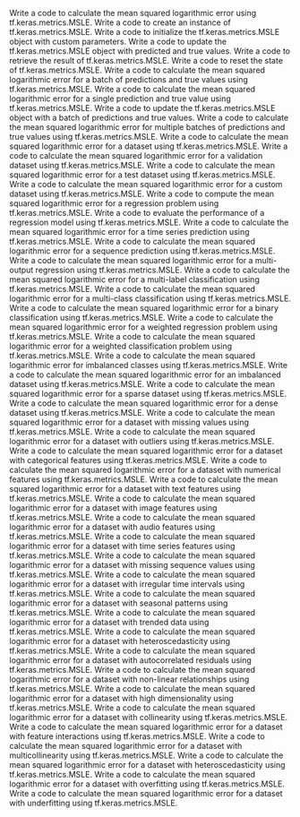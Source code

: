 Write a code to calculate the mean squared logarithmic error using tf.keras.metrics.MSLE.
Write a code to create an instance of tf.keras.metrics.MSLE.
Write a code to initialize the tf.keras.metrics.MSLE object with custom parameters.
Write a code to update the tf.keras.metrics.MSLE object with predicted and true values.
Write a code to retrieve the result of tf.keras.metrics.MSLE.
Write a code to reset the state of tf.keras.metrics.MSLE.
Write a code to calculate the mean squared logarithmic error for a batch of predictions and true values using tf.keras.metrics.MSLE.
Write a code to calculate the mean squared logarithmic error for a single prediction and true value using tf.keras.metrics.MSLE.
Write a code to update the tf.keras.metrics.MSLE object with a batch of predictions and true values.
Write a code to calculate the mean squared logarithmic error for multiple batches of predictions and true values using tf.keras.metrics.MSLE.
Write a code to calculate the mean squared logarithmic error for a dataset using tf.keras.metrics.MSLE.
Write a code to calculate the mean squared logarithmic error for a validation dataset using tf.keras.metrics.MSLE.
Write a code to calculate the mean squared logarithmic error for a test dataset using tf.keras.metrics.MSLE.
Write a code to calculate the mean squared logarithmic error for a custom dataset using tf.keras.metrics.MSLE.
Write a code to compute the mean squared logarithmic error for a regression problem using tf.keras.metrics.MSLE.
Write a code to evaluate the performance of a regression model using tf.keras.metrics.MSLE.
Write a code to calculate the mean squared logarithmic error for a time series prediction using tf.keras.metrics.MSLE.
Write a code to calculate the mean squared logarithmic error for a sequence prediction using tf.keras.metrics.MSLE.
Write a code to calculate the mean squared logarithmic error for a multi-output regression using tf.keras.metrics.MSLE.
Write a code to calculate the mean squared logarithmic error for a multi-label classification using tf.keras.metrics.MSLE.
Write a code to calculate the mean squared logarithmic error for a multi-class classification using tf.keras.metrics.MSLE.
Write a code to calculate the mean squared logarithmic error for a binary classification using tf.keras.metrics.MSLE.
Write a code to calculate the mean squared logarithmic error for a weighted regression problem using tf.keras.metrics.MSLE.
Write a code to calculate the mean squared logarithmic error for a weighted classification problem using tf.keras.metrics.MSLE.
Write a code to calculate the mean squared logarithmic error for imbalanced classes using tf.keras.metrics.MSLE.
Write a code to calculate the mean squared logarithmic error for an imbalanced dataset using tf.keras.metrics.MSLE.
Write a code to calculate the mean squared logarithmic error for a sparse dataset using tf.keras.metrics.MSLE.
Write a code to calculate the mean squared logarithmic error for a dense dataset using tf.keras.metrics.MSLE.
Write a code to calculate the mean squared logarithmic error for a dataset with missing values using tf.keras.metrics.MSLE.
Write a code to calculate the mean squared logarithmic error for a dataset with outliers using tf.keras.metrics.MSLE.
Write a code to calculate the mean squared logarithmic error for a dataset with categorical features using tf.keras.metrics.MSLE.
Write a code to calculate the mean squared logarithmic error for a dataset with numerical features using tf.keras.metrics.MSLE.
Write a code to calculate the mean squared logarithmic error for a dataset with text features using tf.keras.metrics.MSLE.
Write a code to calculate the mean squared logarithmic error for a dataset with image features using tf.keras.metrics.MSLE.
Write a code to calculate the mean squared logarithmic error for a dataset with audio features using tf.keras.metrics.MSLE.
Write a code to calculate the mean squared logarithmic error for a dataset with time series features using tf.keras.metrics.MSLE.
Write a code to calculate the mean squared logarithmic error for a dataset with missing sequence values using tf.keras.metrics.MSLE.
Write a code to calculate the mean squared logarithmic error for a dataset with irregular time intervals using tf.keras.metrics.MSLE.
Write a code to calculate the mean squared logarithmic error for a dataset with seasonal patterns using tf.keras.metrics.MSLE.
Write a code to calculate the mean squared logarithmic error for a dataset with trended data using tf.keras.metrics.MSLE.
Write a code to calculate the mean squared logarithmic error for a dataset with heteroscedasticity using tf.keras.metrics.MSLE.
Write a code to calculate the mean squared logarithmic error for a dataset with autocorrelated residuals using tf.keras.metrics.MSLE.
Write a code to calculate the mean squared logarithmic error for a dataset with non-linear relationships using tf.keras.metrics.MSLE.
Write a code to calculate the mean squared logarithmic error for a dataset with high dimensionality using tf.keras.metrics.MSLE.
Write a code to calculate the mean squared logarithmic error for a dataset with collinearity using tf.keras.metrics.MSLE.
Write a code to calculate the mean squared logarithmic error for a dataset with feature interactions using tf.keras.metrics.MSLE.
Write a code to calculate the mean squared logarithmic error for a dataset with multicollinearity using tf.keras.metrics.MSLE.
Write a code to calculate the mean squared logarithmic error for a dataset with heteroscedasticity using tf.keras.metrics.MSLE.
Write a code to calculate the mean squared logarithmic error for a dataset with overfitting using tf.keras.metrics.MSLE.
Write a code to calculate the mean squared logarithmic error for a dataset with underfitting using tf.keras.metrics.MSLE.